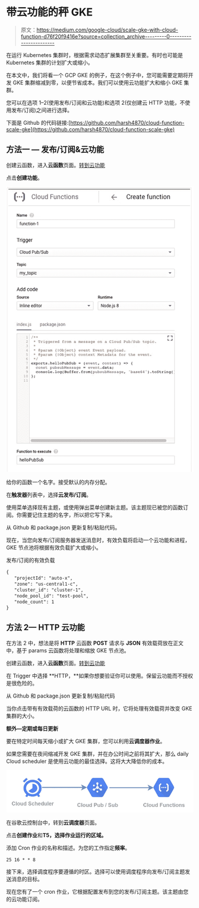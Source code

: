 # 带云功能的秤 GKE

> 原文：<https://medium.com/google-cloud/scale-gke-with-cloud-function-d76f20f9416e?source=collection_archive---------0----------------------->

在运行 Kubernetes 集群时，根据需求动态扩展集群至关重要。有时也可能是 Kubernetes 集群的计划扩大或缩小。

在本文中，我们将看一个 GCP GKE 的例子，在这个例子中，您可能需要定期将开发 GKE 集群缩减到零，以便节省成本。我们可以使用云功能扩大和缩小 GKE 集群。

您可以在选项 1–2(使用发布/订阅和云功能)和选项 2(仅创建云 HTTP 功能，不使用发布/订阅)之间进行选择。

下面是 Github 的代码链接:[https://github.com/harsh4870/cloud-function-scale-gke](https://github.com/harsh4870/cloud-function-scale-gke)

## **方法一** — **发布/订阅&云功能**

创建云函数，进入**云函数**页面。[转到云功能](https://console.cloud.google.com/functions)

点击**创建功能**。

![](img/4b18493a5ba6b8f9255b6a6277c0709d.png)

给你的函数一个名字。接受默认的内存分配。

在**触发器**列表中，选择**云发布/订阅**。

使用菜单选择现有主题，或使用弹出菜单创建新主题。该主题现已被您的函数订阅。你需要记住主题的名字，所以把它写下来。

从 Github 和 package.json 更新复制/粘贴代码。

现在，当您向发布/订阅服务器发送消息时，有效负载将启动一个云功能和进程，GKE 节点池将根据有效负载扩大或缩小。

发布/订阅的有效负载

```
{  
   "projectId": "auto-x",  
   "zone": "us-central1-c",  
   "cluster_id": "cluster-1",  
   "node_pool_id": "test-pool",  
   "node_count": 1
}
```

## 方法 2— HTTP 云功能

在方法 2 中，想法是将 **HTTP** 云函数 **POST** 请求与 **JSON** 有效载荷放在正文中，基于 params 云函数将处理和缩放 GKE 节点池。

创建云函数，进入**云函数**页面。[转到云功能](https://console.cloud.google.com/functions)

在 Trigger 中选择 **HTTP，**如果你想要验证你可以使用。保留云功能而不授权是很危险的。

从 Github 和 package.json 更新复制/粘贴代码

当你点击带有有效载荷的云函数的 HTTP URL 时，它将处理有效载荷并改变 GKE 集群的大小。

**额外—定期或每日更新**

要在特定时间每天缩小或扩大 GKE 集群，您可以利用**云调度器作业**。

如果您需要在夜间缩减开发 GKE 集群，并在办公时间之前将其扩大，那么 daily Cloud scheduler 是使用云功能的最佳选择。这将大大降低你的成本。

![](img/57d90c8347549fe654b94d1adc4d0f67.png)

在谷歌云控制台中，转到**云调度器**页面。

点击**创建作业**和**T5，选择作业运行的区域。**

添加 Cron 作业的名称和描述。为您的工作指定**频率**。

```
25 16 * * 8
```

接下来，选择调度程序要遵循的时区。选择可以使用调度程序向发布/订阅主题发送消息的目标。

现在您有了一个 cron 作业，它根据配置发布到您的发布/订阅主题。该主题由您的云功能订阅。